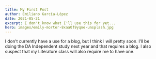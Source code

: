```yaml
---
title: My First Post
author: Emiliano García-López
date: 2021-05-21
excerpt: I don't know what I'll use this for yet...
hero: images/emily-morter-8xaa0f9yqne-unsplash.jpg
---
```

I don't currently have a use for a blog, but I think I will pretty soon. I'll be doing the DA Independent study next year and that requires a blog. I also suspect that my Literature class will also require me to have one.